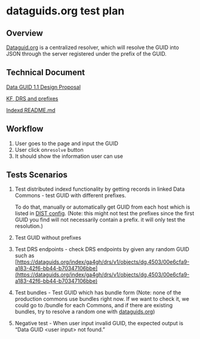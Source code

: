 # dataguids.org test plan

## Overview
[Dataguid.org](https://github.com/uc-cdis/indexd/blob/master/dataguid.org) is a centralized resolver, which will resolve the GUID into JSON through the server registered under the prefix of the GUID.


## Technical Document

[Data GUID 1.1 Design Proposal](https://docs.google.com/document/d/1a3uyq0nz9q538GKtIWUqJSz21kvjdJidNdmuR71_amA/edit#heading=h.wuc075sngqhe)

[KF, DRS and prefixes](https://docs.google.com/document/d/1F2_yxgdTorSIX82oW2aFwSCpMn9-ZGDCxSkfOGrPWLo/edit?usp=sharing)

[Indexd README.md](https://github.com/uc-cdis/indexd/blob/master/README.md)


## Workflow

1. User goes to the page and input the GUID
2. User click on`resolve` button
3. It should show the information user can use

## Tests Scenarios

1. Test distributed indexd functionality by getting records in linked Data Commons - test GUID with different prefixes.

    To do that, manually or automatically get GUID from each host which is listed in [DIST config](https://github.com/uc-cdis/cdis-manifest/blob/master/dataguids.org/manifest.json#L33). (Note: this might not test the prefixes since the first GUID you find will not necessarily contain a prefix. it will only test the resolution.)

2. Test GUID without prefixes
3. Test DRS endpoints - check DRS endpoints by given any random GUID such as [https://dataguids.org/index/ga4gh/drs/v1/objects/dg.4503/00e6cfa9-a183-42f6-bb44-b70347106bbe](https://dataguids.org/index/ga4gh/drs/v1/objects/dg.4503/00e6cfa9-a183-42f6-bb44-b70347106bbe)
4. Test bundles - Test GUID which has bundle form (Note: none of the production commons use bundles right now. If we want to check it, we could go to /bundle for each Commons, and if there are existing bundles, try to resolve a random one with [dataguids.org](http://dataguids.org/))
5. Negative test - When user input invalid GUID, the expected output is “Data GUID &lt;user input> not found.”
